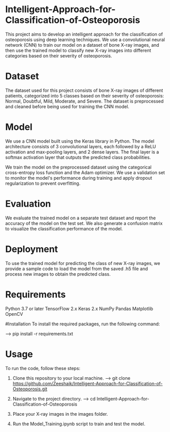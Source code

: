 # Intelligent-Approach-for-Classification-of-Osteoporosis
This project aims to develop an intelligent approach for the classification of osteoporosis using deep learning techniques. We use a convolutional neural network (CNN) to train our model on a dataset of bone X-ray images, and then use the trained model to classify new X-ray images into different categories based on their severity of osteoporosis.

# Dataset
The dataset used for this project consists of bone X-ray images of different patients, categorized into 5 classes based on their severity of osteoporosis: Normal, Doubtful, Mild, Moderate, and Severe. The dataset is preprocessed and cleaned before being used for training the CNN model.

# Model
We use a CNN model built using the Keras library in Python. The model architecture consists of 3 convolutional layers, each followed by a ReLU activation and max-pooling layers, and 2 dense layers. The final layer is a softmax activation layer that outputs the predicted class probabilities.

We train the model on the preprocessed dataset using the categorical cross-entropy loss function and the Adam optimizer. We use a validation set to monitor the model's performance during training and apply dropout regularization to prevent overfitting.

# Evaluation
We evaluate the trained model on a separate test dataset and report the accuracy of the model on the test set. We also generate a confusion matrix to visualize the classification performance of the model.

# Deployment
To use the trained model for predicting the class of new X-ray images, we provide a sample code to load the model from the saved .h5 file and process new images to obtain the predicted class.

# Requirements
Python 3.7 or later
TensorFlow 2.x
Keras 2.x
NumPy
Pandas
Matplotlib
OpenCV

#Installation
To install the required packages, run the following command:

--> pip install -r requirements.txt

# Usage
To run the code, follow these steps:

1. Clone this repository to your local machine.
--> git clone https://github.com/Zeeshaik/Intelligent-Approach-for-Classification-of-Osteoporosis.git

2. Navigate to the project directory.
--> cd Intelligent-Approach-for-Classification-of-Osteoporosis

3. Place your X-ray images in the images folder.

5. Run the Model_Training.ipynb script to train and test the model.
